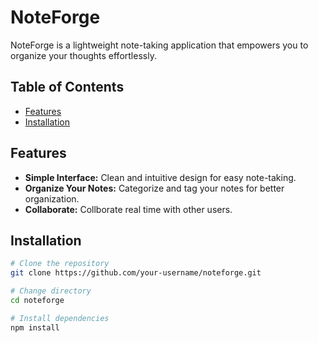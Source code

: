 # NoteForge

NoteForge is a lightweight note-taking application that empowers you to organize your thoughts effortlessly.

## Table of Contents

- [Features](#features)
- [Installation](#installation)

## Features

- **Simple Interface:** Clean and intuitive design for easy note-taking.
- **Organize Your Notes:** Categorize and tag your notes for better organization.
- **Collaborate:** Collborate real time with other users.

## Installation

```bash
# Clone the repository
git clone https://github.com/your-username/noteforge.git

# Change directory
cd noteforge

# Install dependencies
npm install
```
